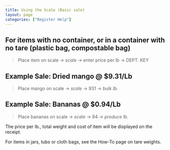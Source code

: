 ```yaml
---
title: Using the Scale (Basic sale)
layout: page
categories: ["Register Help"]
---
```



## For items with no container, or in a container with no tare (plastic bag, compostable bag)

> Place item on scale → *scale* → enter price per lb → DEPT. KEY

## Example Sale: Dried mango @ $9.31/Lb
> Place mango on scale → *scale* → 931 →  *bulk lb.*

## Example Sale: Bananas @ $0.94/Lb
> Place bananas on scale → *scale* → 94 → *produce lb.*

The price per lb., total weight and cost of item will be displayed on the receipt.

For items in jars, tubs or cloth bags, see the How-To page on tare weights.